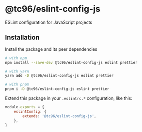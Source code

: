 # @tc96/eslint-config-js

ESLint configuration for JavaScript projects

## Installation

Install the package and its peer dependencies

```sh
# with npm
npm install --save-dev @tc96/eslint-config-js eslint prettier

# with yarn
yarn add -D @tc96/eslint-config-js eslint prettier

# with pnpm
pnpm i -D @tc96/eslint-config-js eslint prettier
```

Extend this package in your `.eslintrc.*` configuration, like this:

```js
module.exports = {
	eslintConfig: {
		extends: '@tc96/eslint-config-js',
	},
}
```
